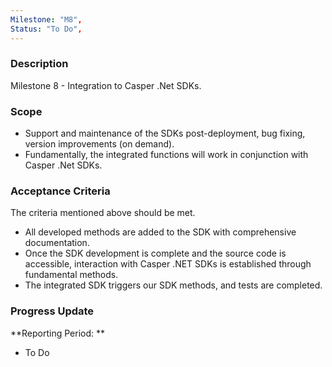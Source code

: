 ```yaml
---
Milestone: "M8",
Status: "To Do",
---
```

<!--lang:en--> 
### Description

Milestone 8 - Integration to Casper .Net SDKs.

### Scope
- Support and maintenance of the SDKs post-deployment, bug fixing, version improvements (on demand). 
- Fundamentally, the integrated functions will work in conjunction with Casper .Net SDKs. 


### Acceptance Criteria

The criteria mentioned above should be met. 
- All developed methods are added to the SDK with comprehensive documentation. 
- Once the SDK development is complete and the source code is accessible, interaction with Casper .NET SDKs is established through fundamental methods. 
- The integrated SDK triggers our SDK methods, and tests are completed. 


### Progress Update

**Reporting Period: **
- To Do